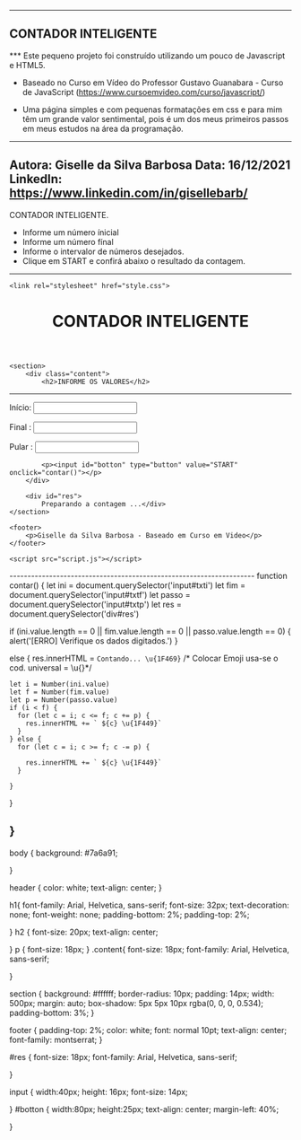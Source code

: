 -----------------------------------------------------------------------------------
CONTADOR INTELIGENTE
-----------------------------------------------------------------------------------
***  Este pequeno projeto foi construído utilizando um pouco de Javascript e HTML5.

-   Baseado no Curso em Vídeo do Professor Gustavo Guanabara - Curso de JavaScript (https://www.cursoemvideo.com/curso/javascript/) 

-    Uma página simples e com pequenas formatações em css e para mim têm um grande valor sentimental, pois é um dos meus primeiros passos em meus estudos na área da programação. 

-----------------------------------------------------------------------------------
Autora:      Giselle da Silva Barbosa
Data:        16/12/2021
LinkedIn:  	https://www.linkedin.com/in/gisellebarb/
-----------------------------------------------------------------------------------
CONTADOR INTELIGENTE.

- Informe um número ínicial
- Informe um número fínal
- Informe o intervalor de números desejados.
- Clique em START e confirá abaixo o resultado da contagem.
-----------------------------------------------------------------------------------

<!DOCTYPE html>
<html lang="pt-br">

<head>
    <meta charset="UTF-8">
    <meta http-equiv="X-UA-Compatible" content="IE=edge">
    <meta name="viewport" content="width=device-width, initial-scale=1.0">
    <meta name="author" content="Giselle da Silva Barbosa">
    <title>Contador Inteligente</title>

    <link rel="stylesheet" href="style.css">

</head>

<body>
    <header>
        <h1>CONTADOR INTELIGENTE</h1>
    </header>

    <section>
        <div class="content">
            <h2>INFORME OS VALORES</h2>
<hr>
            <p>Início: <input type="number" name="ini" id="txti" title="Informe o número inicial da contagem"></p>
            <p>Final : <input type="number" name="fim" id="txtf" title="Informe o último número da contagem"></p>
            <p>Pular    :   <input type="number" name="passo" id="txtp" title="Informe o intervalo desejado"></p>
            
            <p><input id="botton" type="button" value="START" onclick="contar()"></p>
        </div>
        
        <div id="res">
            Preparando a contagem ...</div>
    </section>

    <footer>
        <p>Giselle da Silva Barbosa - Baseado em Curso em Video</p>
    </footer>

    <script src="script.js"></script>

</body>

</html>
--------------------------------------------------------------------
function contar() {
  let ini = document.querySelector('input#txti')
  let fim = document.querySelector('input#txtf')
  let passo = document.querySelector('input#txtp')
  let res = document.querySelector('div#res')

  if (ini.value.length == 0 || fim.value.length == 0 || passo.value.length == 0) {
    alert('[ERRO] Verifique os dados digitados.')
  }

  else {
    res.innerHTML = `Contando... \u{1F469}` /* Colocar Emoji usa-se o cod. universal = \u{}*/

    let i = Number(ini.value)
    let f = Number(fim.value)
    let p = Number(passo.value)
    if (i < f) {
      for (let c = i; c <= f; c += p) {
        res.innerHTML += ` ${c} \u{1F449}`
      }
    } else {
      for (let c = i; c >= f; c -= p) {

        res.innerHTML += ` ${c} \u{1F449}`
      }

    }

  }

}
--------------------------------------------------------------------
body {
    background: #7a6a91;
    
}

header {
    color: white;
    text-align: center;
}

h1{
    font-family: Arial, Helvetica, sans-serif;
    font-size: 32px;
    text-decoration: none;
    font-weight: none;
    padding-bottom: 2%;
    padding-top: 2%;
    
}
h2 {
    font-size: 20px;
    text-align: center;
  
}
p {
    font-size: 18px;
}
.content{
    font-size: 18px;
    font-family: Arial, Helvetica, sans-serif;

}

section {
    background: #ffffff;
    border-radius: 10px;
    padding: 14px;
    width: 500px;
    margin: auto;
    box-shadow: 5px 5px 10px rgba(0, 0, 0, 0.534);
    padding-bottom: 3%;
}

footer {
    padding-top: 2%;
    color: white;
    font: normal 10pt;
    text-align: center;
    font-family: montserrat;
}

#res {
    font-size: 18px;
    font-family: Arial, Helvetica, sans-serif;
  
}

input  {
    width:40px;
    height: 16px;
    font-size: 14px;
    
}
#botton {
    width:80px;
    height:25px;
    text-align: center;
    margin-left: 40%;
    
}
